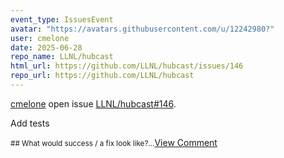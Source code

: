 ```yaml
---
event_type: IssuesEvent
avatar: "https://avatars.githubusercontent.com/u/12242980?"
user: cmelone
date: 2025-06-28
repo_name: LLNL/hubcast
html_url: https://github.com/LLNL/hubcast/issues/146
repo_url: https://github.com/LLNL/hubcast
---
```


<a href='https://github.com/cmelone' target='_blank'>cmelone</a> open issue <a href='https://github.com/LLNL/hubcast/issues/146' target='_blank'>LLNL/hubcast#146</a>.

<p>Add tests</p><small>## What would success / a fix look like?...</small><a href='https://github.com/LLNL/hubcast/issues/146' target='_blank'>View Comment</a>